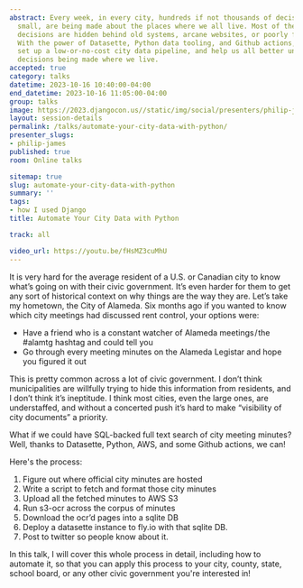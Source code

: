 ```yaml
---
abstract: Every week, in every city, hundreds if not thousands of decisions, big and
  small, are being made about the places where we all live. Most of the time, these
  decisions are hidden behind old systems, arcane websites, or poorly formatted PDFs.
  With the power of Datasette, Python data tooling, and Github actions, you can quickly
  set up a low-or-no-cost city data pipeline, and help us all better understand the
  decisions being made where we live.
accepted: true
category: talks
datetime: 2023-10-16 10:40:00-04:00
end_datetime: 2023-10-16 11:05:00-04:00
group: talks
image: https://2023.djangocon.us//static/img/social/presenters/philip-james.png
layout: session-details
permalink: /talks/automate-your-city-data-with-python/
presenter_slugs:
- philip-james
published: true
room: Online talks

sitemap: true
slug: automate-your-city-data-with-python
summary: ''
tags:
- how I used Django
title: Automate Your City Data with Python

track: all

video_url: https://youtu.be/fHsMZ3cuMhU
---
```


It is very hard for the average resident of a U.S. or Canadian city to know what’s going on with their civic government. It’s even harder for them to get any sort of historical context on why things are the way they are. Let’s take my hometown, the City of Alameda. Six months ago if you wanted to know which city meetings had discussed rent control, your options were:

- Have a friend who is a constant watcher of Alameda meetings / the #alamtg hashtag and could tell you
- Go through every meeting minutes on the Alameda Legistar and hope you figured it out

This is pretty common across a lot of civic government. I don’t think municipalities are willfully trying to hide this information from residents, and I don’t think it’s ineptitude. I think most cities, even the large ones, are understaffed, and without a concerted push it’s hard to make “visibility of city documents” a priority.

What if we could have SQL-backed full text search of city meeting minutes? Well, thanks to Datasette, Python, AWS, and some Github actions, we can!

Here's the process:

1. Figure out where official city minutes are hosted
2. Write a script to fetch and format those city minutes
3. Upload all the fetched minutes to AWS S3
4. Run s3-ocr across the corpus of minutes
5. Download the ocr’d pages into a sqlite DB
6. Deploy a datasette instance to fly.io with that sqlite DB.
7. Post to twitter so people know about it.

In this talk, I will cover this whole process in detail, including how to automate it, so that you can apply this process to your city, county, state, school board, or any other civic government you're interested in!
